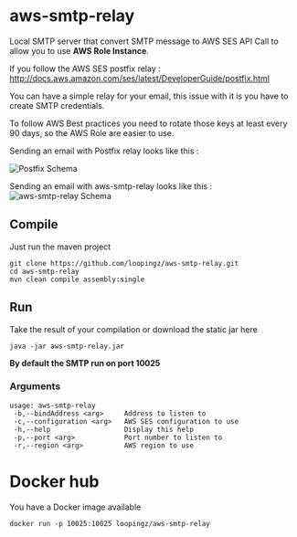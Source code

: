 # aws-smtp-relay

Local SMTP server that convert SMTP message to AWS SES API Call to allow you to use **AWS Role Instance**.

If you follow the AWS SES postfix relay : http://docs.aws.amazon.com/ses/latest/DeveloperGuide/postfix.html

You can have a simple relay for your email, this issue with it is you have to create SMTP credentials.

To follow AWS Best practices you need to rotate those keys at least every 90 days, so the AWS Role are easier to use.

Sending an email with Postfix relay looks like this :

![Postfix Schema](https://raw.githubusercontent.com/loopingz/aws-smtp-relay/master/docs/postfix.png)

Sending an email with aws-smtp-relay looks like this :
![aws-smtp-relay Schema](https://raw.githubusercontent.com/loopingz/aws-smtp-relay/master/docs/aws-smtp-relay.png)


## Compile
Just run the maven project

```
git clone https://github.com/loopingz/aws-smtp-relay.git
cd aws-smtp-relay
mvn clean compile assembly:single
```

## Run
Take the result of your compilation or download the static jar here

```
java -jar aws-smtp-relay.jar
```

**By default the SMTP run on port 10025**

### Arguments
```
usage: aws-smtp-relay
 -b,--bindAddress <arg>     Address to listen to
 -c,--configuration <arg>   AWS SES configuration to use
 -h,--help                  Display this help
 -p,--port <arg>            Port number to listen to
 -r,--region <arg>          AWS region to use
```

# Docker hub

You have a Docker image available

```
docker run -p 10025:10025 loopingz/aws-smtp-relay
```
